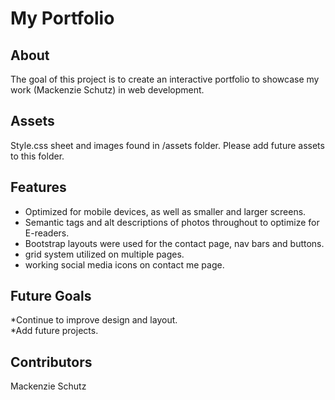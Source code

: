 # My Portfolio  


## About  

The goal of this project is to create an interactive portfolio to showcase my work (Mackenzie Schutz) in web development.  

 ## Assets
 
 Style.css sheet and images found in /assets folder. Please add future assets to this folder.  
 
 ## Features  
 
 * Optimized for mobile devices, as well as smaller and larger screens.   
 * Semantic tags and alt descriptions of photos throughout to optimize for E-readers.  
 * Bootstrap layouts were used for the contact page, nav bars and buttons.   
 * grid system utilized on multiple pages.  
 * working social media icons on contact me page.   


 ## Future Goals  

 *Continue to improve design and layout.   
 *Add future projects.   

 
 ## Contributors    
 
 Mackenzie Schutz  
